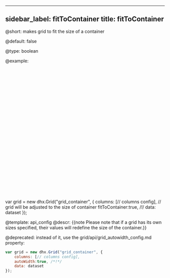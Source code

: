 
---
sidebar_label: fitToContainer
title: fitToContainer
---          

@short: 
makes grid to fit the size of a container


@default:
false


@type: boolean

@example: 
<div id="grid_container" style="width:600px;height:400px;"></div>


var grid = new dhx.Grid("grid_container", {
	columns: [// columns config],
    // grid will be adjusted to the size of container
	fitToContainer:true, /*!*/
	data: dataset
});


@template:	api_config
@descr: 
{{note Please note that if a grid has its own sizes specified, their values will redefine the size of the container.}}

@deprecated: instead of it, use the grid/api/grid_autowidth_config.md property:

~~~js
var grid = new dhx.Grid("grid_container", {
    columns: [// columns config],
    autoWidth:true, /*!*/
    data: dataset
});
~~~
